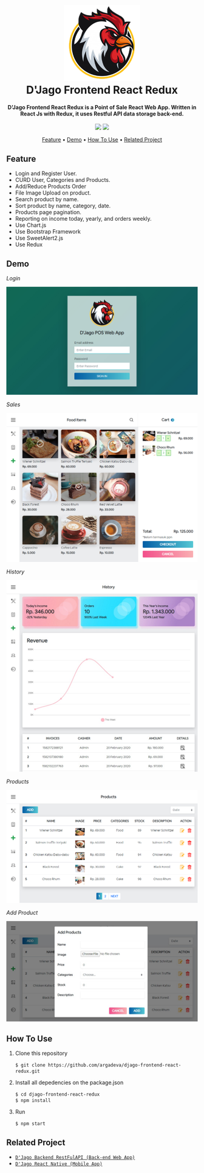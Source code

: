 <h1 align="center">
  <br>
  <img src="https://github.com/argadeva/djago-backend-restfulapi/raw/master/demo/logo.png" width="200">
  <br>
  D'Jago Frontend React Redux
  <br>
</h1>

<h4 align="center">D'Jago Frontend React Redux is a Point of Sale React Web App. Written in React Js with Redux, it uses Restful API data storage back-end.</h4>

<p align="center">
  <img src="https://img.shields.io/badge/Node.js-v12.14.1-success">
  <img src="https://img.shields.io/badge/Express.js-v.4.17.1-informational">
</p>

<p align="center">
  <a href="#feature">Feature</a> •
  <a href="#demo">Demo</a> •
  <a href="#how-to-use">How To Use</a> •
  <a href="#related-project ">Related Project</a>
</p>

## Feature

- Login and Register User.
- CURD User, Categories and Products.
- Add/Reduce Products Order
- File Image Upload on product.
- Search product by name.
- Sort product by name, category, date.
- Products page pagination.
- Reporting on income today, yearly, and orders weekly.
- Use Chart.js
- Use Bootstrap Framework
- Use SweetAlert2.js
- Use Redux

## Demo

_Login_

![Screenshot](src/images/demo/login.jpg)

_Sales_

![Screenshot](src/images/demo/sales.jpg)

_History_

![Screenshot](src/images/demo/history.jpg)

_Products_

![Screenshot](src/images/demo/products.jpg)

_Add Product_

![Screenshot](src/images/demo/addproduct.jpg)

## How To Use

1. Clone this repository
   ```
   $ git clone https://github.com/argadeva/djago-frontend-react-redux.git
   ```
2. Install all depedencies on the package.json
   ```
   $ cd djago-frontend-react-redux
   $ npm install
   ```
3. Run
   ```
   $ npm start
   ```

## Related Project

- [`D'Jago Backend RestFulAPI (Back-end Web App)`](https://github.com/argadeva/djago-backend-restfulapi)
- [`D'Jago React Native (Mobile App)`](https://github.com/argadeva/djago-react-native)
